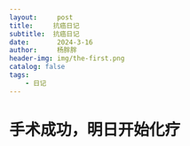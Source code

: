 ```yaml
---
layout:     post
title:     抗癌日记
subtitle:  抗癌日记
date:       2024-3-16
author:     杨胖胖
header-img: img/the-first.png
catalog: false
tags:
    - 日记
---
```

# 手术成功，明日开始化疗  
 

